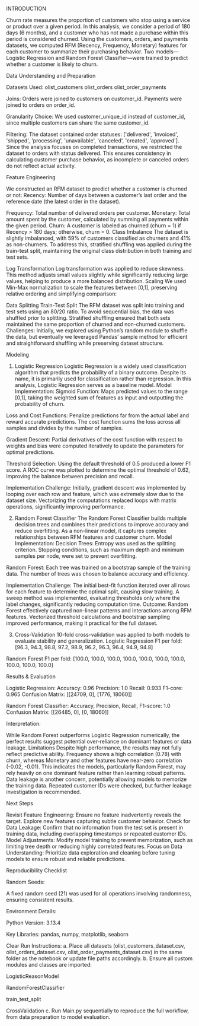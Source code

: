 INTRODUCTION

Churn rate measures the proportion of customers who stop using a service or product over a given period. In this analysis, we consider a period of 180 days (6 months), and a customer who has not made a purchase within this period is 
considered churned. Using the customers, orders, and payments datasets, we computed RFM (Recency, Frequency, Monetary) features for each customer to summarize their purchasing behavior. Two models—Logistic Regression and 
Random Forest Classifier—were trained to predict whether a customer is likely to churn.

Data Understanding and Preparation

Datasets Used:
olist_customers
olist_orders
olist_order_payments

Joins:
Orders were joined to customers on customer_id.
Payments were joined to orders on order_id.

Granularity Choice:
We used customer_unique_id instead of customer_id, since multiple customers can share the same customer_id.

Filtering:
The dataset contained order statuses: ['delivered', 'invoiced', 'shipped', 'processing', 'unavailable', 'canceled', 'created', 'approved'].
Since the analysis focuses on completed transactions, we restricted the dataset to orders with status delivered. This ensures consistency in calculating customer purchase behavior, as incomplete or canceled orders do not reflect actual activity.

Feature Engineering

We constructed an RFM dataset to predict whether a customer is churned or not:
Recency: Number of days between a customer’s last order and the reference date (the latest order in the dataset).

Frequency: Total number of delivered orders per customer.
Monetary: Total amount spent by the customer, calculated by summing all payments within the given period.
Churn: A customer is labeled as churned (churn = 1) if Recency > 180 days; otherwise, churn = 0.
Class Imbalance
The dataset is slightly imbalanced, with 59% of customers classified as churners and 41% as non-churners. To address this, stratified shuffling was applied during the train-test split, maintaining the original class 
distribution in both training and test sets.

Log Transformation
Log transformation was applied to reduce skewness. This method adjusts small values slightly while significantly reducing large values, helping to produce a more balanced distribution.
Scaling
We used Min-Max normalization to scale the features between [0,1], preserving relative ordering and simplifying comparison:

Data Splitting
Train-Test Split
The RFM dataset was split into training and test sets using an 80/20 ratio. To avoid sequential bias, the data was shuffled prior to splitting. Stratified shuffling ensured that both sets maintained the same proportion of churned and 
non-churned customers.
Challenges:
 Initially, we explored using Python’s random module to shuffle the data, but eventually we leveraged Pandas’ sample method for efficient and straightforward shuffling while preserving dataset structure.

Modeling

1) Logistic Regression
 Logistic Regression is a widely used classification algorithm that predicts the probability of a binary outcome. Despite its name, it is primarily used for classification rather than regression. In this analysis, Logistic Regression
 serves as a baseline model.
 Model Implementation:
 Sigmoid Function: Maps predicted values to the range [0,1], taking the weighted sum of features as input and outputting the probability of churn.
 
 Loss and Cost Functions: Penalize predictions far from the actual label and reward accurate predictions. The cost function sums the loss across all samples and divides by the number of samples.
 
 Gradient Descent: Partial derivatives of the cost function with respect to weights and bias were computed iteratively to update the parameters for optimal predictions.
 
 Threshold Selection: Using the default threshold of 0.5 produced a lower F1 score. A ROC curve was plotted to determine the optimal threshold of 0.62, improving the balance between precision and recall.
 
 Implementation Challenge:
  Initially, gradient descent was implemented by looping over each row and feature, which was extremely slow due to the dataset size. Vectorizing the computations replaced loops with matrix operations, significantly improving performance.

2) Random Forest Classifier
 The Random Forest Classifier builds multiple decision trees and combines their predictions to improve accuracy and reduce overfitting. As a non-linear model, it captures complex relationships between RFM features and customer churn.
 Model Implementation:
 Decision Trees: Entropy was used as the splitting criterion. Stopping conditions, such as maximum depth and minimum samples per node, were set to prevent overfitting.
 
 
 Random Forest: Each tree was trained on a bootstrap sample of the training data. The number of trees was chosen to balance accuracy and efficiency.
 
 Implementation Challenge:
  The initial best-fit function iterated over all rows for each feature to determine the optimal split, causing slow training. A sweep method was implemented, evaluating thresholds only where the label changes, significantly reducing 
  computation time.
 Outcome:
  Random Forest effectively captured non-linear patterns and interactions among RFM features. Vectorized threshold calculations and bootstrap sampling improved performance, making it practical for the full dataset.

3) Cross-Validation
 10-fold cross-validation was applied to both models to evaluate stability and generalization.
 Logistic Regression F1 per fold: [96.3, 94.3, 98.8, 97.2, 98.9, 96.2, 96.3, 96.4, 94.9, 94.8]
 
 Random Forest F1 per fold: [100.0, 100.0, 100.0, 100.0, 100.0, 100.0, 100.0, 100.0, 100.0, 100.0]
 
 Results & Evaluation
 
 Logistic Regression:
 Accuracy: 0.96
 Precision: 1.0
 Recall: 0.933
 F1-core: 0.965
 Confusion Matrix: [[24709, 0], [1776, 18060]]
 
 Random Forest Classifier:
 Accuracy, Precision, Recall, F1-score: 1.0
 Confusion Matrix: [[26485, 0], [0, 18060]]

Interpretation:

 While Random Forest outperforms Logistic Regression numerically, the perfect results suggest potential over-reliance on dominant features or data leakage.
 Limitations
 Despite high performance, the results may not fully reflect predictive ability. Frequency shows a high correlation (0.78) with churn, whereas Monetary and other features have near-zero correlation (-0.02, -0.01). 
 This indicates the models, particularly Random Forest, may rely heavily on one dominant feature rather than learning robust patterns.
 Data leakage is another concern, potentially allowing models to memorize the training data. Repeated customer IDs were checked, but further leakage investigation is recommended.
 
 Next Steps
 
 Revisit Feature Engineering: Ensure no feature inadvertently reveals the target. Explore new features capturing subtle customer behavior.
 Check for Data Leakage: Confirm that no information from the test set is present in training data, including overlapping timestamps or repeated customer IDs.
 Model Adjustments: Modify model training to prevent memorization, such as limiting tree depth or reducing highly correlated features.
 Focus on Data Understanding: Prioritize data exploration and cleaning before tuning models to ensure robust and reliable predictions.



Reproducibility Checklist

Random Seeds:

A fixed random seed (21) was used for all operations involving randomness, ensuring consistent results.

Environment Details:

Python Version: 3.13.4

Key Libraries: pandas, numpy, matplotlib, seaborn


Clear Run Instructions:
 a. Place all datasets (olist_customers_dataset.csv, olist_orders_dataset.csv, olist_order_payments_dataset.csv) in the same folder as the notebook or update file paths accordingly.
 b. Ensure all custom modules and classes are imported:

LogisticReasonModel

RandomForestClassifier

train_test_split

CrossValidation
 c. Run Main.py sequentially to reproduce the full workflow, from data preparation to model evaluation.



